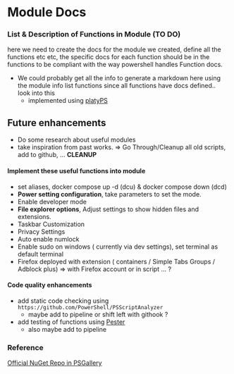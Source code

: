 # Module Docs

### List & Description of Functions in Module (TO DO)
here we need to create the docs for the module we created, define all the functions etc etc, the specific docs for each function should be in the functions to be compliant with the way powershell handles Function docs.

- We could probably get all the info to generate a markdown here using the module info list functions since all functions have docs defined.. look into this
  - implemented using [platyPS](https://github.com/PowerShell/platyPS)

## Future enhancements

- Do some research about useful modules
- take inspiration from past works. => Go Through/Cleanup all old scripts, add to github, ... **CLEANUP**

#### Implement these useful functions into module

- set aliases, docker compose up -d (dcu) & docker compose down (dcd)
- **Power setting configuration**, take parameters to set the mode.
- Enable developer mode
- **File explorer options**, Adjust settings to show hidden files and extensions.
- Taskbar Customization
- Privacy Settings
- Auto enable numlock
- Enable sudo on windows ( currently via dev settings), set terminal as default terminal
- Firefox deployed with extension ( containers / Simple Tabs Groups / Adblock plus) => with Firefox account or in script ... ?

#### Code quality enhancements

- add static code checking using `https://github.com/PowerShell/PSScriptAnalyzer`
  - maybe add to pipeline or shift left with githook ?
- add testing of functions using [Pester](https://github.com/PowerShell/PowerShell/tree/master/test/powershell)
  - also maybe add to pipeline

<!-- ## Done

- Enable longpaths support in registry.

- **WSL** install & Config

- **Hostmetrics on background:** BGinfo (lightweight) or rainmeter (extensible), ...

- we need a **pipeline to automate the build of the module** leveraging gitVersion for versioning. [workflow](./../../.github/workflows/publish-pwsh-module.yaml)  created

- manual command:
    ````powershell
    New-ModuleManifest -Path PDS.psd1 -FunctionsToExport '*' -Author "MKTHEPLUGG" -Description 'Personal Deploy Script' -CompanyName 'meti.pro'
    ````
  
- pipeline command:
    ````powershell
    New-ModuleManifest -Path PDS.psd1 -FunctionsToExport '*' -Author "MKTHEPLUGG" -Description 'Personal Deploy Script' -CompanyName 'meti.pro'
    ````

-->

### Reference

[Official NuGet Repo in PSGallery](https://www.powershellgallery.com/packages/PDS/)